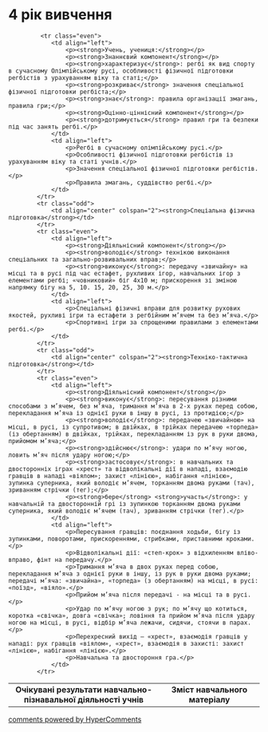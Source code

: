 <div id="hypercomments_widget" class="js-hypercomments-widget invisible"></div>

4 рік вивчення
=============================

<table>
  <body>
    <tr>
<td align="center" width="60%"><strong>Очікувані результати навчально-пізнавальної діяльності учнів</strong></td>
<td align="center" width="40%"><strong>Зміст навчального матеріалу</strong></td>
    </tr>

             <tr class="even">
                <td align="left">
                    <p><strong>Учень, учениця:</strong></p>
                    <p><strong>Знаннєвий компонент</strong></p>
                    <p><strong>характеризує</strong>: регбі як вид спорту в сучасному Олімпійському русі, особливості фізичної підготовки регбістів з урахуванням віку та статі;</p>
                    <p><strong>розкриває</strong> значення спеціальної фізичної підготовки регбіста;</p>
                    <p><strong>знає</strong>: правила організації змагань, правила гри;</p>
                    <p><strong>Оцінно-ціннісний компонент</strong></p>
                    <p><strong>дотримується</strong> правил гри та безпеки під час занять регбі.</p>
                </td>
                <td align="left">
                    <p>Регбі в сучасному олімпійському русі.</p>
                    <p>Особливості фізичної підготовки регбістів із урахуванням віку та статі учнів.</p>
                    <p>Значення спеціальної фізичної підготовки регбістів.</p>
                    <p>Правила змагань, суддівство регбі.</p>
                </td>
            </tr>
            <tr class="odd">
                <td align="center" colspan="2"><strong>Спеціальна фізична підготовка</strong></td>
            </tr>
            <tr class="even">
                <td align="left">
                    <p><strong>Діяльнісний компонент</strong></p>
                    <p><strong>володіє</strong> технікою виконання спеціальних та загально-розвивальних вправ;</p>
                    <p><strong>виконує</strong>: передачу «звичайну» на місці та в русі під час естафет, рухливих ігор, навчальних ігор з елементами регбі; «човниковий» біг 4х10 м; прискорення зі зміною напрямку бігу на 5, 10. 15, 20, 25, 30 м.</p>
                </td>
                <td align="left">
                    <p>Спеціальні фізичні вправи для розвитку рухових якостей, рухливі ігри та естафети з регбійним м’ячем та без м’яча.</p>
                    <p>Спортивні ігри за спрощеними правилами з елементами регбі.</p>
                </td>
            </tr>
            <tr class="odd">
                <td align="center" colspan="2"><strong>Техніко-тактична підготовка</strong></td>
            </tr>
            <tr class="even">
                <td align="left">
                    <p><strong>Діяльнісний компонент</strong></p>
                    <p><strong>виконує</strong>: пересування різними способами з м’ячем, без м’яча, тримання м’яча в 2-х руках перед собою, перекладання м’яча із однієї руки в іншу в русі, із протидією;</p>
                    <p><strong>володіє</strong>: передачею «звичайною» на місці, в русі, із супротивом; в двійках, в трійках передачею «торпеда» (із обертанням) в двійках, трійках, перекладанням із рук в руки двома, прийомом м’яча;</p>
                    <p><strong>здійснює</strong>: удари по м’ячу ногою, ловить м’яч після удару ногою;</p>
                    <p><strong>застосовує</strong>: в навчальних та двосторонніх іграх «хрест» та відволікальні дії в нападі, взаємодію гравців в нападі «віялом»; захист «лінією», набігання «лінією», зупинка суперника, який володіє м’ячем, торканням двома руками (тач), зриванням стрічки (тег);</p>
                    <p><strong>бере</strong> <strong>участь</strong>: у навчальній та двосторонній грі із зупинкою торканням двома руками суперника, який володіє м’ячем (тач), зриванням стрічки (тег).</p>
                </td>
                <td align="left">
                    <p>Пересування гравців: поєднання ходьби, бігу із зупинками, поворотами, прискореннями, стрибками, приставними кроками.</p>
                    <p>Відволікальні дії: «степ-крок» з відхиленням вліво-вправо, фінт на передачу.</p>
                    <p>Тримання м’яча в двох руках перед собою, перекладання м’яча з однієї руки в іншу, із рук в руки двома руками; передачі м’яча: «звичайна», «торпеда» (з обертанням) на місці, в русі: «поїзд», «віяло».</p>
                    <p>Прийом м’яча після передачі - на місці та в русі.</p>
                    <p>Удар по м’ячу ногою з рук; по м’ячу що котиться, коротка «свічка», довга «свічка»; ловіння та прийом м’яча після удару ногою на місці, в русі, відбір м’яча лежачи, сидячи, стоячи в парах.</p>
                    <p>Перехресний вихід – «хрест», взаємодія гравців у нападі: рух гравців «віялом», «хрест», взаємодія в захисті: захист «лінією», набігання «лінією».</p>
                    <p>Навчальна та двостороння гра.</p>
                </td>
            </tr>
  </body>
</table>

<div class="js-hypercomments-container">
    <a href="http://hypercomments.com" class="hc-link" title="comments widget">comments powered by HyperComments</a>
</div>